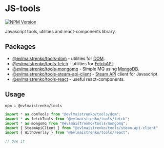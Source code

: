 # JS-tools

[![NPM Version](https://img.shields.io/npm/v/%40evlmaistrenko%2Ftools)](https://www.npmjs.com/package/@evlmaistrenko/tools)

Javascript tools, utilities and react-components library.

## Packages

- [@evlmaistrenko/tools-dom](./packages/dom/README.md) - utilities for [DOM](https://developer.mozilla.org/ru/docs/Web/API/Document_Object_Model).
- [@evlmaistrenko/tools-fetch](./packages/fetch/README.md) - utilities for [FetchAPI](https://developer.mozilla.org/en-US/docs/Web/API/Fetch_API).
- [@evlmaistrenko/tools-mongomq](./packages/mongomq/README.md) - Simple MQ using [MongoDB](https://www.mongodb.com/).
- [@evlmaistrenko/tools-steam-api-client](./packages/steam-api-client/README.md) - [Steam API](https://steamcommunity.com/dev) client for Javascript.
- [@evlmaistrenko/tools-react](./packages/react/README.md) - useful react-components.

## Usage

```bash
npm i @evlmaistrenko/tools
```

```javascript
import * as domTools from "@evlmaistrenko/tools/dom";
import * as fetchTools from "@evlmaistrenko/tools/fetch";
import * as mongomq from "@evlmaistrenko/tools/mongomq";
import { SteamApiClient } from "@evlmaistrenko/tools/steam-api-client";
import { WithOverlay } from "@evlmaistrenko/tools/react";

// Use it
```
